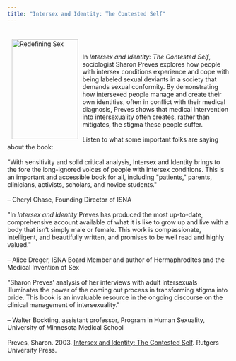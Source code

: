 ```yaml
---
title: "Intersex and Identity: The Contested Self"
---
```


<a href="http://www.amazon.com:80/exec/obidos/ASIN/0813532299/intersexsocietyo/" target="amazon"><br><img src="/img/store/Preves.jpg" width=150 height=226 alt="Redefining Sex" align=left vspace=3 hspace=10><br></a><br>In _Intersex and Identity: The Contested Self_, sociologist Sharon Preves explores how people with intersex conditions experience and cope with being labeled sexual deviants in a society that demands sexual conformity. By demonstrating how intersexed people manage and create their own identities, often in conflict with their medical diagnosis, Preves shows that medical intervention into intersexuality often creates, rather than mitigates, the stigma these people suffer. <br><br>Listen to what some important folks are saying about the book:<br><br>"With sensitivity and solid critical analysis, Intersex and Identity brings to the fore the long-ignored voices of people with intersex conditions. This is an important and accessible book for all, including "patients," parents, clinicians, activists, scholars, and novice students." <br><br> &#8211; Cheryl Chase, Founding Director of <span class="caps">ISNA</span><br> <br>"In _Intersex and Identity_ Preves has produced the most up-to-date, comprehensive account available of what it is like to grow up and live with a body that isn&#8217;t simply male or female. This work is compassionate, intelligent, and beautifully written, and promises to be well read and highly valued."<br><br> &#8211; Alice Dreger, <span class="caps">ISNA</span> Board Member and author of Hermaphrodites and the Medical Invention of Sex<br> <br>"Sharon Preves&#8217; analysis of her interviews with adult intersexuals illuminates the power of the coming out process in transforming stigma into pride. This book is an invaluable resource in the ongoing discourse on the clinical management of intersexuality."<br><br> &#8211; Walter Bockting, assistant professor, Program in Human Sexuality, University of Minnesota Medical School<br><br>Preves, Sharon. 2003. <a href="http://www.amazon.com:80/exec/obidos/ASIN/0813532299/intersexsocietyo/" target="amazon">Intersex and Identity: The Contested Self</a>. Rutgers University Press.